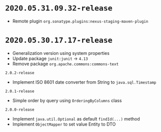 # `2020.05.31.09.32-release`

- Remote plugin `org.sonatype.plugins:nexus-staging-maven-plugin`

# `2020.05.30.17.17-release`

- Generalization version using system properties
- Update package `junit:junit` -> `4.13`
- Remove package `org.apache.commons:commons-text`

`2.0.2-release`

- Implement ISO 8601 date converter from String to `java.sql.Timestamp`

`2.0.1-release`

- Simple order by query using `OrderingByColumns` class

`2.0.0-release`

- Implement `java.util.Optional` as default `findId(...)` method
- Implement `ObjectMapper` to set value Entity to DTO
